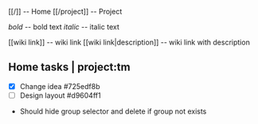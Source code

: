[[/]] -- Home
[[/project]] -- Project

*bold* -- bold text
_italic_ -- italic text

[[wiki link]] -- wiki link
[[wiki link|description]] -- wiki link with description

## Home tasks | project:tm
* [X] Change idea  #725edf8b
* [ ] Design layout  #d9604ff1
* Should hide group selector and delete if group not exists
